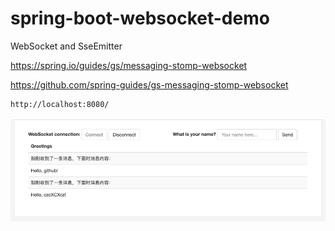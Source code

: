 # spring-boot-websocket-demo

WebSocket and SseEmitter

https://spring.io/guides/gs/messaging-stomp-websocket

https://github.com/spring-guides/gs-messaging-stomp-websocket


```
http://localhost:8080/
```

![](./screenshot.png)
